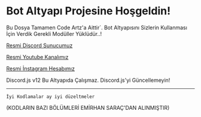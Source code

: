 Bot Altyapı Projesine Hoşgeldin!
=================
 Bu Dosya Tamamen Code Artz'a Aittir`. Bot Altyapısını Sizlerin Kullanması İçin Verdik Gerekli Modüller Yüklüdür..!

[Resmi Discord Sunucumuz](https://discord.gg/6ujWSff)

[Resmi Youtube Kanalımız](https://www.youtube.com/channel/UCZARHd9zFPd3f1rI3518GEQ)

[Resmi İnstagram Hesabımız](https://www.instagram.com/code.artz/)

Discord.js v12 Bu Altyapıda Çalışmaz. Discord.js'yi Güncellemeyin!

-------------------

`İyi Kodlamalar ay iyi düzeltmeler`



(KODLARIN BAZI BÖLÜMLERİ EMİRHAN SARAÇ'DAN ALINMIŞTIR)
